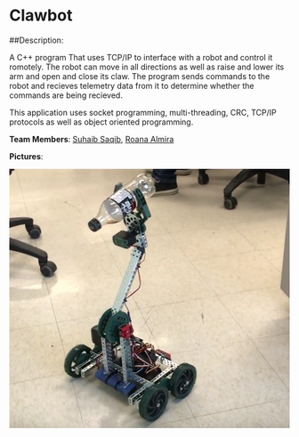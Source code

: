 # Clawbot

##Description:

A C++ program That uses TCP/IP to interface with a robot and control it romotely. The robot can move in all directions as well as raise and lower its arm and open and close its claw.
The program sends commands to the robot and recieves telemetry data from it to determine whether the commands are being recieved.

This application uses socket programming, multi-threading, CRC, TCP/IP protocols as well as object oriented programming.

**Team Members**: [Suhaib Saqib](https://github.com/suhaib-saqib), [Roana Almira](https://github.com/roanaalmira)

**Pictures**:

![Clawbot](./Images/ClawUp.PNG "Clawbot with claw up")
